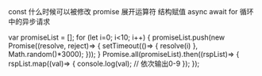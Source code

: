 const 什么时候可以被修改
promise 
展开运算符
结构赋值
async await
for 循环中的异步请求

var promiseList = [];
for (let i=0; i<10; i++) {
    promiseList.push(new Promise((resolve, reject)=> {
        setTimeout(()=> {
            resolve(i)
        }, Math.random()*3000);
    }));
}
Promise.all(promiseList).then((rspList)=> {
    rspList.map((val)=> {
        console.log(val);    // 依次输出0-9
    });
});
